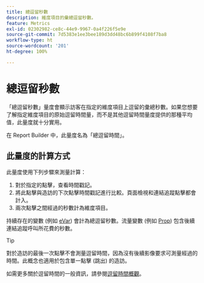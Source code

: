 ```yaml
---
title: 總逗留秒數
description: 維度項目的彙總逗留秒數。
feature: Metrics
exl-id: 02302982-ce8c-44e9-9967-0a4f226f5e9e
source-git-commit: 7d5383e1ee3bee189d3dd48bc6b899f4108f7ba8
workflow-type: ht
source-wordcount: '201'
ht-degree: 100%

---
```


# 總逗留秒數

「總逗留秒數」量度會顯示訪客在指定的維度項目上逗留的彙總秒數。如果您想要了解指定維度項目的原始逗留時間量，而不是其他逗留時間量度提供的那種平均值，此量度就十分實用。

在 Report Builder 中，此量度名為「總逗留時間」。

## 此量度的計算方式

此量度使用下列步驟來測量計算：

1. 對於指定的點擊，查看時間戳記。
2. 將此點擊與造訪的下次點擊時間戳記進行比較。頁面檢視和連結追蹤點擊都會計入。
3. 兩次點擊之間經過的秒數計為維度項目。

持續存在的變數 (例如 [eVar](../dimensions/evar.md)) 會計為總逗留秒數。流量變數 (例如 [Prop](../dimensions/prop.md)) 包含後續連結追蹤呼叫所花費的秒數。

>[!TIP]
>
>對於造訪的最後一次點擊不會測量逗留時間，因為沒有後續影像要求可測量經過的時間。此概念也適用於包含單一點擊 (跳出) 的造訪。

如需更多關於逗留時間的一般資訊，請參閱[逗留時間概觀](time-spent.md)。
